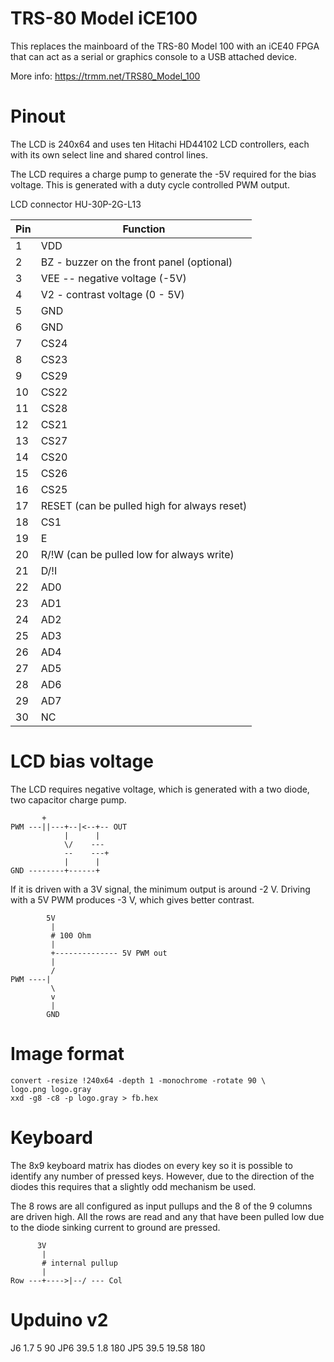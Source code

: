 TRS-80 Model iCE100
====

This replaces the mainboard of the TRS-80 Model 100 with an iCE40 FPGA
that can act as a serial or graphics console to a USB attached device.

More info: https://trmm.net/TRS80_Model_100

Pinout
===

The LCD is 240x64 and uses ten Hitachi HD44102 LCD controllers,
each with its own select line and shared control lines.

The LCD requires a charge pump to generate the -5V required for the bias
voltage.  This is generated with a duty cycle controlled PWM output.

LCD connector HU-30P-2G-L13

Pin | Function
----|---------
  1 | VDD
  2 | BZ - buzzer on the front panel (optional)
  3 | VEE -- negative voltage (-5V)
  4 | V2 - contrast voltage (0 - 5V)
  5 | GND
  6 | GND
  7 | CS24
  8 | CS23
  9 | CS29
 10 | CS22
 11 | CS28
 12 | CS21
 13 | CS27
 14 | CS20
 15 | CS26
 16 | CS25
 17 | RESET (can be pulled high for always reset)
 18 | CS1
 19 | E
 20 | R/!W (can be pulled low for always write)
 21 | D/!I
 22 | AD0
 23 | AD1
 24 | AD2
 25 | AD3
 26 | AD4
 27 | AD5
 28 | AD6
 29 | AD7
 30 | NC


LCD bias voltage
===

The LCD requires negative voltage, which is generated with a two diode,
two capacitor charge pump.

           +
    PWM ---||---+--|<--+-- OUT
                |      |
                \/    ---
                --    ---+
                |      |
    GND --------+------+


If it is driven with a 3V signal, the minimum output is around -2 V.
Driving with a 5V PWM produces  -3 V, which gives better contrast.

            5V
             |
             # 100 Ohm
             |
             +-------------- 5V PWM out
             |
             /
    PWM ----|
             \
             v
             |
            GND        

Image format
===
    convert -resize !240x64 -depth 1 -monochrome -rotate 90 \
	logo.png logo.gray
    xxd -g8 -c8 -p logo.gray > fb.hex


Keyboard
====

The 8x9 keyboard matrix has diodes on every key so it is possible to
identify any number of pressed keys.  However, due to the direction of
the diodes this requires that a slightly odd mechanism be used.

The 8 rows are all configured as input pullups and the 8 of the 9 columns
are driven high.  All the rows are read and any that have been pulled low
due to the diode sinking current to ground are pressed.

          3V
           |
           # internal pullup
           |
    Row ---+---->|--/ --- Col


Upduino v2
===

J6 1.7 5 90
JP6 39.5 1.8 180
JP5 39.5 19.58 180

